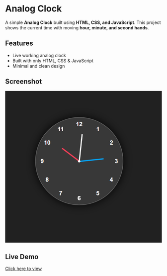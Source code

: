# Analog Clock

A simple **Analog Clock** built using **HTML, CSS, and JavaScript**.
This project shows the current time with moving **hour, minute, and second hands**.

## Features
- Live working analog clock
- Built with only HTML, CSS & JavaScript
- Minimal and clean design

## Screenshot
![Analog Clock Screenshot](./ss.png)

## Live Demo
[Click here to view](https://developertamanna.github.io/analog-clock/)
